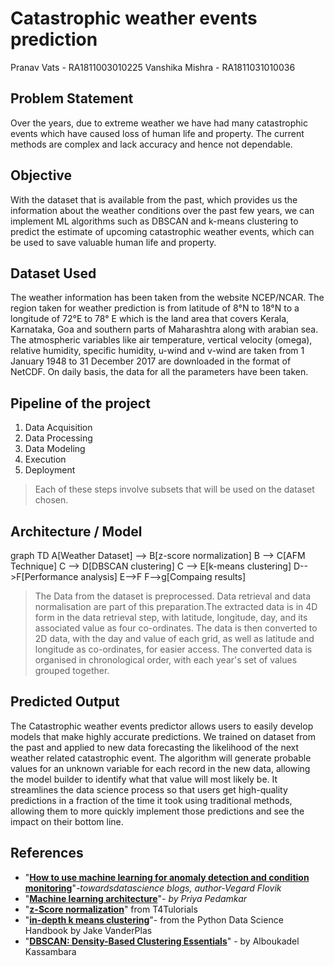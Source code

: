 # Catastrophic weather events prediction
 Pranav Vats - RA1811003010225
 Vanshika Mishra - RA1811031010036

## Problem Statement
Over the years, due to extreme weather we have had many catastrophic events which have caused loss of human life and property. The current methods are complex and lack accuracy and hence not dependable.


## Objective
With the dataset that is available from the past, which provides us the information about the weather conditions over the past few years, we can implement ML algorithms such as DBSCAN and k-means clustering to predict the estimate of upcoming catastrophic weather events, which can be used to save valuable human life and property.

## Dataset Used

The weather information has been taken from the website NCEP/NCAR. The region taken for weather prediction is from latitude of 8°N to 18°N to a longitude of 72°E to 78° E which is the land area that covers Kerala, Karnataka, Goa and southern parts of Maharashtra along with arabian sea. The atmospheric variables like air temperature, vertical velocity (omega), relative humidity, specific humidity, u-wind and v-wind are taken from 1 January 1948 to 31 December 2017 are downloaded in the format of NetCDF. On daily basis, the data for all the parameters have been taken.

## Pipeline of the project

 1. Data Acquisition
 2. Data Processing
 3. Data Modeling
 4. Execution
 5. Deployment

> Each of these steps involve subsets that will be used on the dataset chosen.


## Architecture / Model 

graph TD
A[Weather Dataset] --> B[z-score normalization]
B --> C[AFM Technique]
C --> D[DBSCAN clustering]
C --> E[k-means clustering]
D-->F[Performance analysis]
E-->F
F-->g[Compaing results] 

> The Data from the dataset is preprocessed. Data retrieval and data normalisation are part of this preparation.The extracted data is in 4D form in the data retrieval step, with latitude, longitude, day, and its associated value as four co-ordinates. The data is then converted to 2D data, with the day and value of each grid, as well as latitude and longitude as co-ordinates, for easier access. The converted data is organised in chronological order, with each year's set of values grouped together.


## Predicted Output
The Catastrophic weather events predictor allows users to easily develop models that make highly accurate predictions. We trained on dataset from the past and applied to new data forecasting the likelihood of the next weather related catastrophic event. 
The algorithm will generate probable values for an unknown variable for each record in the new data, allowing the model builder to identify what that value will most likely be.
It streamlines the data science process so that users get high-quality predictions in a fraction of the time it 
took using traditional methods, allowing them to more quickly implement those predictions and see the impact on their bottom line.

## References
 - "**[How to use machine learning for anomaly detection and condition monitoring](https://towardsdatascience.com/how-to-use-machine-learning-for-anomaly-detection-and-condition-monitoring-6742f82900d7)**"*-towardsdatascience blogs, author-Vegard Flovik*
 - "**[Machine learning architecture](https://www.educba.com/machine-learning-architecture/)**"*- by Priya Pedamkar*
 - "**[z-Score normalization](https://uomustansiriyah.edu.iq/media/lectures/6/6_2020_03_11!08_44_32_AM.pdf)**" from T4Tulorials
 - "**[in-depth k means clustering](https://jakevdp.github.io/PythonDataScienceHandbook/05.11-k-means.html)**"- from the  Python Data Science Handbook by Jake VanderPlas
 - "**[DBSCAN: Density-Based Clustering Essentials](https://www.datanovia.com/en/lessons/dbscan-density-based-clustering-essentials/)**" - by Alboukadel Kassambara
